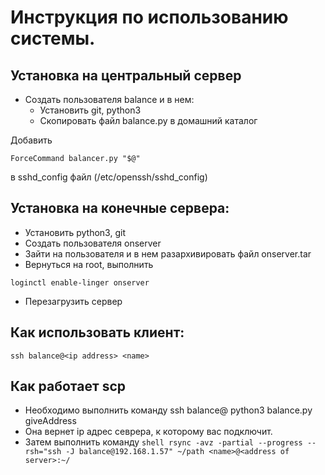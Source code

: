 # Инструкция по использованию системы.

## Установка на центральный сервер

- Создать пользователя balance и в нем:
  - Установить git, python3
  - Скопировать файл balance.py в домашний каталог

Добавить 
```shell
ForceCommand balancer.py "$@"
```
в sshd_config файл (/etc/openssh/sshd_config)

## Установка на конечные сервера:

- Установить python3, git
- Создать пользователя onserver
- Зайти на пользователя и в нем разархивировать файл onserver.tar
- Вернуться на root, выполнить

```shell
loginctl enable-linger onserver
```

- Перезагрузить сервер 


## Как использовать клиент:

```shell
ssh balance@<ip address> <name>
```

## Как работает scp

* Необходимо выполнить команду ssh balance@<ip address> python3 balance.py giveAddress
* Она вернет ip адрес севрера, к которому вас подключит.
* Затем выполнить команду ```shell rsync -avz -partial --progress --rsh="ssh -J balance@192.168.1.57" ~/path <name>@<address of server>:~/```
